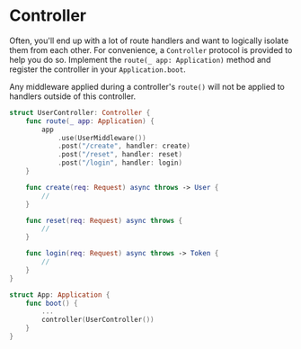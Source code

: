 # Controller

Often, you'll end up with a lot of route handlers and want to logically isolate them from each other. For convenience, a `Controller` protocol is provided to help you do so. Implement the `route(_ app: Application)` method and register the controller in your `Application.boot`.

Any middleware applied during a controller's `route()` will not be applied to handlers outside of this controller.

```swift
struct UserController: Controller {
    func route(_ app: Application) {
        app
            .use(UserMiddleware())
            .post("/create", handler: create)
            .post("/reset", handler: reset)
            .post("/login", handler: login)
    }

    func create(req: Request) async throws -> User {
        //
    }

    func reset(req: Request) async throws {
        //
    }

    func login(req: Request) async throws -> Token {
        //
    }
}

struct App: Application {
    func boot() {
        ...
        controller(UserController())
    }
}
```